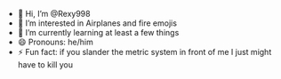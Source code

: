 - 👋 Hi, I’m @Rexy998
- 👀 I’m interested in Airplanes and fire emojis
- 🌱 I’m currently learning at least a few things
- 😄 Pronouns: he/him
- ⚡ Fun fact: if you slander the metric system in front of me I just might have to kill you

<!---
Rexy998/Rexy998 is a ✨ special ✨ repository because its `README.md` (this file) appears on your GitHub profile.
You can click the Preview link to take a look at your changes.
--->
